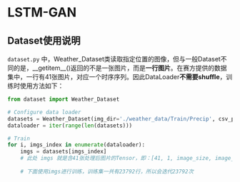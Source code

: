 #  LSTM-GAN

## Dataset使用说明

`dataset.py` 中，Weather_Dataset类读取指定位置的图像，但与一般Dataset不同的是，_\_getitem__()返回的不是一张图片，而是**一行图片**。在赛方提供的数据集中，一行有41张图片，对应一个时序序列。因此DataLoader**不需要shuffle**，训练时使用方法如下：

```python
from dataset import Weather_Dataset

# Configure data loader
datasets = Weather_Dataset(img_dir='./weather_data/Train/Precip', csv_path='./weather_data/dataset_train.csv', img_size=opt.img_size)
dataloader = iter(range(len(datasets)))

# Train
for i, imgs_index in enumerate(dataloader):
    imgs = datasets[imgs_index]
    # 此处 imgs 就是含41张处理后图片的Tensor，即：[41, 1, image_size, image_size]
    
    # 下面使用imgs进行训练，训练集一共有23792行，所以会迭代23792次
```

